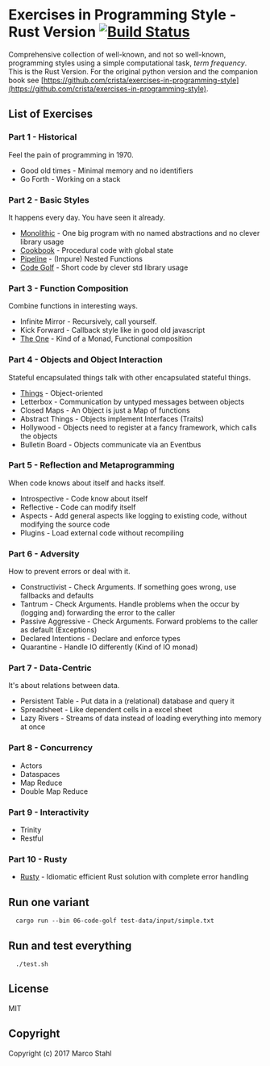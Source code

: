 # Exercises in Programming Style - Rust Version [![Build Status](https://travis-ci.org/shybyte/exercises-in-programming-style-rust.svg?branch=master)](https://travis-ci.org/shybyte/exercises-in-programming-style-rust)
 
Comprehensive collection of well-known, and not so well-known, programming styles using a simple computational task, *term frequency*.
This is the Rust Version. For the original python version and the companion book see
[https://github.com/crista/exercises-in-programming-style](https://github.com/crista/exercises-in-programming-style).

## List of Exercises

### Part 1 - Historical

Feel the pain of programming in 1970. 

* Good old times - Minimal memory and no identifiers
* Go Forth - Working on a stack

### Part 2 - Basic Styles

It happens every day. You have seen it already.

* [Monolithic](src/bin/03-monolith.md) - One big program with no named abstractions and no clever library usage
* [Cookbook](src/bin/04-cookbook.md) - Procedural code with global state
* [Pipeline](src/bin/05-pipeline.md) - (Impure) Nested Functions
* [Code Golf](src/bin/06-code-golf.md) - Short code by clever std library usage 

### Part 3 - Function Composition

Combine functions in interesting ways.

* Infinite Mirror - Recursively, call yourself.
* Kick Forward - Callback style like in good old javascript
* [The One](src/bin/09-the-one.md) - Kind of a Monad, Functional composition


### Part 4 - Objects and Object Interaction

Stateful encapsulated things talk with other encapsulated stateful things. 

* [Things](src/bin/10-things.md) - Object-oriented 
* Letterbox - Communication by untyped messages between objects
* Closed Maps - An Object is just a Map of functions
* Abstract Things - Objects implement Interfaces (Traits)
* Hollywood - Objects need to register at a fancy framework, which calls the objects
* Bulletin Board - Objects communicate via an Eventbus

### Part 5 - Reflection and Metaprogramming

When code knows about itself and hacks itself. 

* Introspective - Code know about itself
* Reflective - Code can modify itself
* Aspects - Add general aspects like logging to existing code, without modifying the source code
* Plugins - Load external code without recompiling 

### Part 6 - Adversity 

How to prevent errors or deal with it.

* Constructivist - Check Arguments. If something goes wrong, use fallbacks and defaults
* Tantrum - Check Arguments. Handle problems when the occur by (logging and) forwarding the error to the caller
* Passive Aggressive - Check Arguments. Forward problems to the caller as default (Exceptions)
* Declared Intentions - Declare and enforce types
* Quarantine - Handle IO differently (Kind of IO monad)

### Part 7 - Data-Centric

It's about relations between data.

* Persistent Table - Put data in a (relational) database and query it
* Spreadsheet - Like dependent cells in a excel sheet
* Lazy Rivers - Streams of data instead of loading everything into memory at once

### Part 8 - Concurrency

* Actors
* Dataspaces
* Map Reduce
* Double Map Reduce

### Part 9 - Interactivity

* Trinity
* Restful

### Part 10 - Rusty

* [Rusty](src/bin/42-rusty.md) - Idiomatic efficient Rust solution with complete error handling




## Run one variant

```
  cargo run --bin 06-code-golf test-data/input/simple.txt
```


## Run and test everything


```
  ./test.sh
```


## License

MIT

## Copyright

Copyright (c) 2017 Marco Stahl
